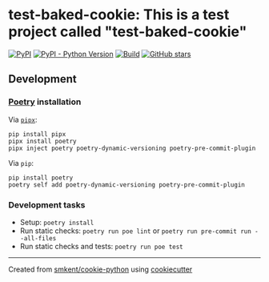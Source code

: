 # test-baked-cookie: This is a test project called "test-baked-cookie"

[![PyPI](https://img.shields.io/pypi/v/test-baked-cookie)][pypi]
[![PyPI - Python Version](https://img.shields.io/pypi/pyversions/test-baked-cookie)][pypi]
[![Build](https://img.shields.io/github/checks-status/ness/test-baked-cookie/main?label=build)][gh-actions]
[![GitHub stars](https://img.shields.io/github/stars/ness/test-baked-cookie?style=social)][repo]

## Development

### [Poetry][poetry] installation

Via [`pipx`][pipx]:

```console
pip install pipx
pipx install poetry
pipx inject poetry poetry-dynamic-versioning poetry-pre-commit-plugin
```

Via `pip`:

```console
pip install poetry
poetry self add poetry-dynamic-versioning poetry-pre-commit-plugin
```

### Development tasks

* Setup: `poetry install`
* Run static checks: `poetry run poe lint` or
  `poetry run pre-commit run --all-files`
* Run static checks and tests: `poetry run poe test`

---

Created from [smkent/cookie-python][cookie-python] using
[cookiecutter][cookiecutter]

[cookie-python]: https://github.com/smkent/cookie-python
[cookiecutter]: https://github.com/cookiecutter/cookiecutter
[gh-actions]: https://github.com/ness/test-baked-cookie/actions?query=branch%3Amain
[pipx]: https://pypa.github.io/pipx/
[poetry]: https://python-poetry.org/docs/#installation
[pypi]: https://pypi.org/project/test-baked-cookie/
[repo]: https://github.com/ness/test-baked-cookie
